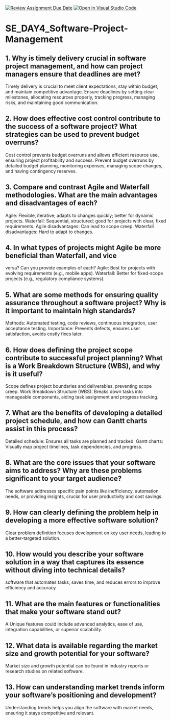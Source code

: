 [![Review Assignment Due Date](https://classroom.github.com/assets/deadline-readme-button-22041afd0340ce965d47ae6ef1cefeee28c7c493a6346c4f15d667ab976d596c.svg)](https://classroom.github.com/a/9pw6JKcu)
[![Open in Visual Studio Code](https://classroom.github.com/assets/open-in-vscode-2e0aaae1b6195c2367325f4f02e2d04e9abb55f0b24a779b69b11b9e10269abc.svg)](https://classroom.github.com/online_ide?assignment_repo_id=15741617&assignment_repo_type=AssignmentRepo)
# SE_DAY4_Software-Project-Management
## 1. Why is timely delivery crucial in software project management, and how can project managers ensure that deadlines are met?
Timely delivery is crucial to meet client expectations, stay within budget, and maintain competitive advantage.
Ensure deadlines by setting clear milestones, allocating resources properly, tracking progress, managing risks, and maintaining good communication.


## 2. How does effective cost control contribute to the success of a software project? What strategies can be used to prevent budget overruns?
Cost control prevents budget overruns and allows efficient resource use, ensuring project profitability and success.
Prevent budget overruns by detailed budget planning, monitoring expenses, managing scope changes, and having contingency reserves.

## 3. Compare and contrast Agile and Waterfall methodologies. What are the main advantages and disadvantages of each?

Agile: Flexible, iterative; adapts to changes quickly; better for dynamic projects.
Waterfall: Sequential, structured; good for projects with clear, fixed requirements.
Agile disadvantages: Can lead to scope creep.
Waterfall disadvantages: Hard to adapt to changes.

## 4. In what types of projects might Agile be more beneficial than Waterfall, and vice 
versa? Can you provide examples of each?
Agile: Best for projects with evolving requirements (e.g., mobile apps).
Waterfall: Better for fixed-scope projects (e.g., regulatory compliance systems).

## 5. What are some methods for ensuring quality assurance throughout a software project? Why is it important to maintain high standards?
Methods: Automated testing, code reviews, continuous integration, user acceptance testing.
Importance: Prevents defects, ensures user satisfaction, avoids costly fixes later.

## 6. How does defining the project scope contribute to successful project planning? What is a Work Breakdown Structure (WBS), and why is it useful?
Scope defines project boundaries and deliverables, preventing scope creep.
Work Breakdown Structure (WBS): Breaks down tasks into manageable components, aiding task assignment and progress tracking.

## 7. What are the benefits of developing a detailed project schedule, and how can Gantt charts assist in this process?
Detailed schedule: Ensures all tasks are planned and tracked.
Gantt charts: Visually map project timelines, task dependencies, and progress.
## 8. What are the core issues that your software aims to address? Why are these problems significant to your target audience?
The software addresses specific pain points like inefficiency, automation needs, or providing insights, crucial for user productivity and cost savings.

## 9. How can clearly defining the problem help in developing a more effective software solution?
Clear problem definition focuses development on key user needs, leading to a better-targeted solution.

## 10. How would you describe your software solution in a way that captures its essence without diving into technical details?
 software that automates tasks, saves time, and reduces errors to improve efficiency
and accuracy 
## 11. What are the main features or functionalities that make your software stand out?
A Unique features could include advanced analytics, ease of use, integration capabilities, or superior scalability.
## 12. What data is available regarding the market size and growth potential for your software?
Market size and growth potential can be found in industry reports or research studies on related software.

## 13. How can understanding market trends inform your software’s positioning and development?
Understanding trends helps you align the software with market needs, ensuring it stays competitive and relevant.

